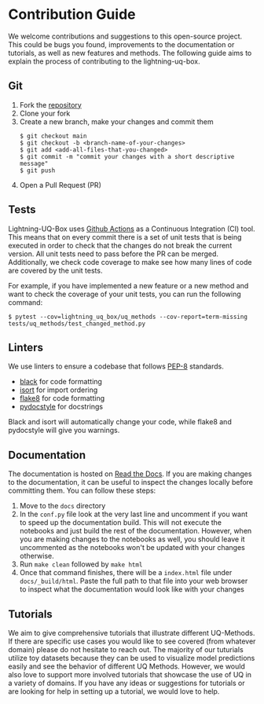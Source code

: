 # Contribution Guide

We welcome contributions and suggestions to this open-source project. This could be bugs you found, improvements to the documentation or tutorials, as well as new features and methods. The following guide aims to explain the process of contributing to the lightning-uq-box.

## Git

1. Fork the [repository](https://github.com/lightning-uq-box/lightning-uq-box)
2. Clone your fork
3. Create a new branch, make your changes and commit them
    ```console
    $ git checkout main
    $ git checkout -b <branch-name-of-your-changes>
    $ git add <add-all-files-that-you-changed>
    $ git commit -m "commit your changes with a short descriptive message"
    $ git push
    ```
4. Open a Pull Request (PR)

## Tests

Lightning-UQ-Box uses [Github Actions](https://docs.github.com/en/actions) as a Continuous Integration (CI) tool. This means that on every commit there is a set of unit tests that is being executed in order to check that the changes do not break the current version. All unit tests need to pass before the PR can be merged. Additionally, we check code coverage to make see how many lines of code are covered by the unit tests.

For example, if you have implemented a new feature or a new method and want to check the coverage of your unit tests, you can run the following command:

```console
$ pytest --cov=lightning_uq_box/uq_methods --cov-report=term-missing tests/uq_methods/test_changed_method.py
```

## Linters

We use linters to ensure a codebase that follows [PEP-8](https://peps.python.org/pep-0008/) standards.

* [black](https://black.readthedocs.io/) for code formatting
* [isort](https://pycqa.github.io/isort/) for import ordering
* [flake8](https://flake8.pycqa.org/) for code formatting
* [pydocstyle](https://www.pydocstyle.org/) for docstrings

Black and isort will automatically change your code, while flake8 and pydocstyle will give you warnings.

## Documentation

The documentation is hosted on [Read the Docs](https://readthedocs.org/). If you are making changes to the documentation, it can be useful to inspect the changes locally before committing them. You can follow these steps:

1. Move to the `docs` directory
2. In the `conf.py` file look at the very last line and uncomment if you want to speed up the documentation build. This will not execute the notebooks and just build the rest of the documentation. However, when you are making changes to the notebooks as well, you should leave it uncommented as the notebooks won't be updated with your changes otherwise.
3. Run `make clean` followed by `make html`
4. Once that command finishes, there will be a `index.html` file under `docs/_build/html`. Paste the full path to that file into your web browser to inspect what the documentation would look like with your changes

## Tutorials

We aim to give comprehensive tutorials that illustrate different UQ-Methods. If there are specific use cases you would like to see covered (from whatever domain) please do not hesitate to reach out. The majority of our tuturials utilize toy datasets because they can be used to visualize model predictions easily and see the behavior of different UQ Methods. However, we would also love to support more involved tutorials that showcase the use of UQ in a variety of domains. If you have any ideas or suggestions for tutorials or are looking for help in setting up a tutorial, we would love to help.
